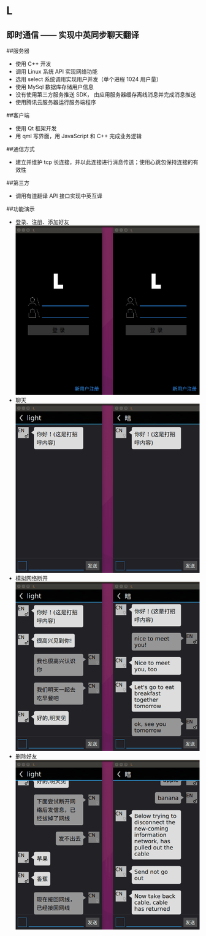 L
=
即时通信 —— 实现中英同步聊天翻译
-----------------------------

##服务器
* 使用 C++ 开发
* 调用 Linux 系统 API 实现网络功能
* 选用 select 系统调用实现用户并发（单个进程 1024 用户量）
* 使用 MySql 数据库存储用户信息
* 没有使用第三方服务推送 SDK， 由应用服务器缓存离线消息并完成消息推送
* 使用腾讯云服务器运行服务端程序

##客户端
* 使用 Qt 框架开发
* 用 qml 写界面，用 JavaScript 和 C++ 完成业务逻辑

##通信方式
* 建立并维护 tcp 长连接，并以此连接进行消息传送；使用心跳包保持连接的有效性

##第三方
* 调用有道翻译 API 接口实现中英互译

##功能演示
* 登录、注册、添加好友<br>![image](https://github.com/QYPan/L/blob/master/example_pictures/register_login_add.gif)
* 聊天<br>![image](https://github.com/QYPan/L/blob/master/example_pictures/talk.gif)
* 模拟网络断开<br>![image](https://github.com/QYPan/L/blob/master/example_pictures/bad_network.gif)
* 删除好友<br>![image](https://github.com/QYPan/L/blob/master/example_pictures/remove_linkman.gif)
